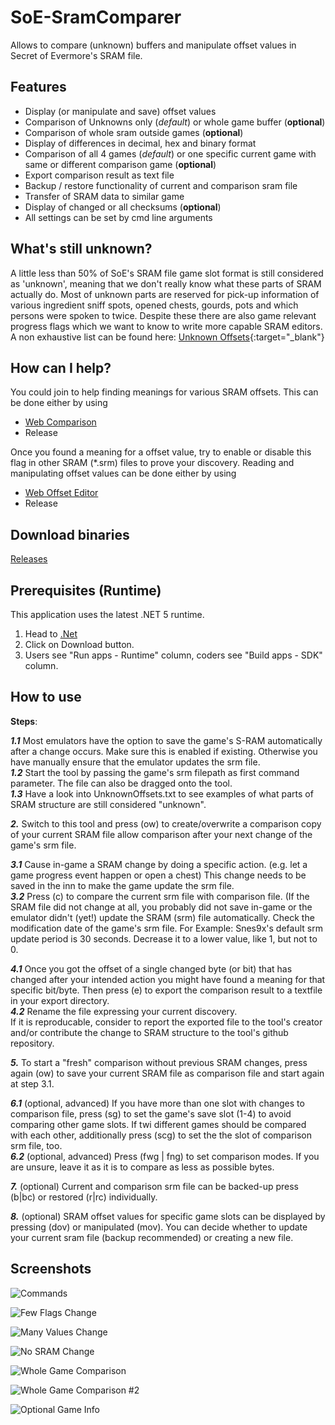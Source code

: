 # SoE-SramComparer
Allows to compare (unknown) buffers and manipulate offset values in Secret of Evermore's SRAM file.

## Features
* Display (or manipulate and save) offset values
* Comparison of Unknowns only (*default*) or whole game buffer (**optional**)
* Comparison of whole sram outside games (**optional**)
* Display of differences in decimal, hex and binary format
* Comparison of all 4 games (*default*) or one specific current game with same or different comparison game (**optional**)
* Export comparison result as text file
* Backup / restore functionality of current and comparison sram file
* Transfer of SRAM data to similar game 
* Display of changed or all checksums (**optional**)
* All settings can be set by cmd line arguments

## What's still unknown?
A little less than 50% of SoE's SRAM file game slot format is still considered as 'unknown', meaning that we don't really know what these parts of SRAM actually do.
Most of unknown parts are reserved for pick-up information of various ingredient sniff spots, opened chests, gourds, pots and which persons were spoken to twice. Despite these there are also game relevant progress flags which we want to know to write more capable SRAM editors.
A non exhaustive list can be found here:
[Unknown Offsets](https://raw.githubusercontent.com/CleanCodeX/SramComparer.SoE/master/Media/Text/UnknownOffsets.txt){:target="_blank"}

## How can I help?
You could join to help finding meanings for various SRAM offsets.
This can be done either by using 

* [Web Comparison](http://compare.xeth.de)
* Release

Once you found a meaning for a offset value, try to enable or disable this flag in other SRAM (*.srm) files to prove your discovery. 
Reading and manipulating offset values can be done either by using  

* [Web Offset Editor](http://offset.xeth.de)
* Release

## Download binaries
[Releases](http://xeth.de/Releases/SramComparer)

## Prerequisites (Runtime)
This application uses the latest .NET 5 runtime.

1) Head to [.Net](https://dotnet.microsoft.com)
2) Click on Download button.
3) Users see "Run apps - Runtime" column, coders see "Build apps - SDK" column.

## How to use
**Steps**:

***1.1*** Most emulators have the option to save the game's S-RAM automatically after a change occurs.
     Make sure this is enabled if existing. Otherwise you have manually ensure that the emulator updates
     the srm file.  
***1.2*** Start the tool by passing the game's srm filepath as first command parameter. The file can also be
     dragged onto the tool.  
***1.3*** Have a look into UnknownOffsets.txt to see examples of what parts of SRAM structure are still
     considered "unknown".  

***2.***   Switch to this tool and press (ow) to create/overwrite a comparison copy of your current SRAM file allow
     comparison after your next change of the game's srm file.

***3.1*** Cause in-game a SRAM change by doing a specific action. (e.g. let a game progress event happen or
    open a chest) This change needs to be saved in the inn to make the game update the srm file.  
***3.2*** Press (c) to compare the current srm file with comparison file.
     (If the SRAM file did not change at all, you probably did not save in-game or the emulator didn't
     (yet!) update the SRAM (srm) file automatically. Check the modification date of the game's srm file.
     For Example: Snes9x's default srm update period is 30 seconds. Decrease it to a lower value, like 1,
     but not to 0.

***4.1*** Once you got the offset of a single changed byte (or bit) that has changed after your intended action you might have found a meaning for that 
     specific bit/byte. Then press (e) to export the comparison result to a textfile in your export
     directory.  
***4.2*** Rename the file expressing your current discovery.  
     If it is reproducable, consider to report the exported file to the tool's creator
     and/or contribute the change to SRAM structure to the tool's github repository.

***5.***   To start a "fresh" comparison without previous SRAM changes, press again (ow) to save your current SRAM file
     as comparison file and start again at step 3.1.

***6.1*** (optional, advanced) If you have more than one slot with changes to comparison file, press (sg) to
     set the game's save slot (1-4) to avoid comparing other game slots. If twi different games should be
     compared with each other, additionally press (scg) to set the the slot of comparison srm file, too.  
***6.2*** (optional, advanced) Press (fwg | fng) to set comparison modes.
     If you are unsure, leave it as it is to compare as less as possible bytes.

***7.***   (optional) Current and comparison srm file can be backed-up press (b|bc) or restored (r|rc) individually.

***8.***   (optional) SRAM offset values for specific game slots can be displayed by pressing (dov) or manipulated (mov). You can decide whether to update your current sram file (backup recommended) or creating a new file.

## Screenshots
![Commands](https://raw.githubusercontent.com/CleanCodeX/SramComparer.SoE/master/Media/Images/Cmd.png "Commands")

![Few Flags Change](https://raw.githubusercontent.com/CleanCodeX/SramComparer.SoE/master/Media/Images/FewFlagsChange.png "Few Flags Change")

![Many Values Change](https://raw.githubusercontent.com/CleanCodeX/SramComparer.SoE/master/Meta/Images/ManyValuesChange.png "Many Values Change")

![No SRAM Change](https://raw.githubusercontent.com/CleanCodeX/SramComparer.SoE/master/Media/Images/NoChange.png "No SRAM Change")

![Whole Game Comparison](https://raw.githubusercontent.com/CleanCodeX/SramComparer.SoE/master/Media/Images/WholeGameComparison.png "Whole Game Comparison")

![Whole Game Comparison #2](https://raw.githubusercontent.com/CleanCodeX/SramComparer.SoE/master/Media/Images/WholeGameComparison2.png "Whole Game Comparison #2")

![Optional Game Info](https://raw.githubusercontent.com/CleanCodeX/SramComparer.SoE/master/Media/Images/OptionalGameInfo.png "Optional Game Info")

